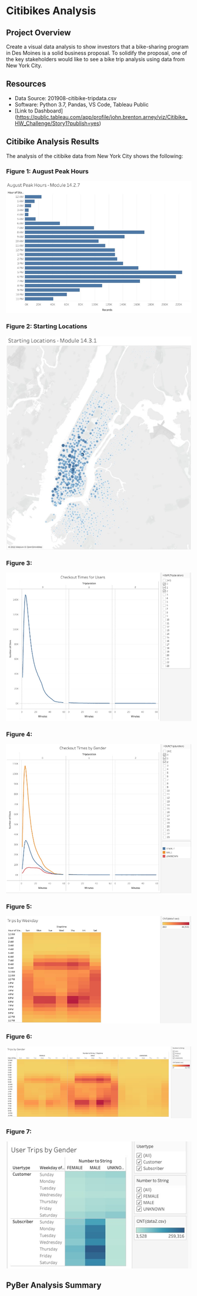 
# Citibikes Analysis

## Project Overview
Create a visual data analysis to show investors that a bike-sharing program in Des Moines is a solid business proposal. To solidify the proposal, one of the key stakeholders would like to see a bike trip analysis using data from New York City.

## Resources
- Data Source: 201908-citibike-tripdata.csv
- Software: Python 3.7, Pandas, VS Code, Tableau Public
- [Link to Dashboard] (https://public.tableau.com/app/profile/john.brenton.arney/viz/Citibike_HW_Challenge/Story1?publish=yes)


## Citibike Analysis Results
The analysis of the citibike data from New York City shows the following:


### Figure 1: August Peak Hours
![August Peak Hours](https://github.com/Jarney903/bikesharing/blob/main/analysis/Fig_1.jpg)
<br />

### Figure 2: Starting Locations
![Starting Locations](https://github.com/Jarney903/bikesharing/blob/main/analysis/Fig_2.jpg)
<br />

### Figure 3:
![](https://github.com/Jarney903/bikesharing/blob/main/analysis/Fig_3.jpg)
<br />

### Figure 4:
![](https://github.com/Jarney903/bikesharing/blob/main/analysis/Fig_4.jpg)
<br />

### Figure 5:
![](https://github.com/Jarney903/bikesharing/blob/main/analysis/Fig_5.jpg)
<br />

### Figure 6:
![](https://github.com/Jarney903/bikesharing/blob/main/analysis/Fig_6.jpg)
<br />

### Figure 7:
![](https://github.com/Jarney903/bikesharing/blob/main/analysis/Fig_7.jpg)
<br />



## PyBer Analysis Summary

  
